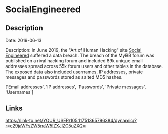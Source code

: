 # SocialEngineered

## Description

Date: 2019-06-13

Description:
In June 2019, the &quot;Art of Human Hacking&quot; site <a href="https://socialengineered.net" target="_blank" rel="noopener">Social Engineered</a> suffered a data breach. The breach of the MyBB forum was published on a rival hacking forum and included 89k unique email addresses spread across 55k forum users and other tables in the database. The exposed data also included usernames, IP addresses, private messages and passwords stored as salted MD5 hashes.


['Email addresses', 'IP addresses', 'Passwords', 'Private messages', 'Usernames']

## Links

https://link-to.net/YOUR_USER/105.11751365796384/dynamic/?r=c29jaWFsZW5naW5lZXJlZC5uZXQ=